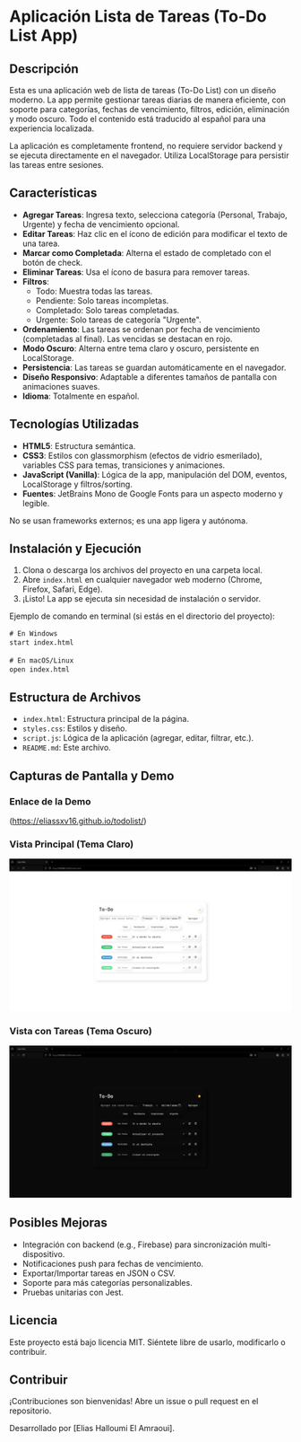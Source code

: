 # Aplicación Lista de Tareas (To-Do List App)

## Descripción

Esta es una aplicación web de lista de tareas (To-Do List) con un diseño moderno. La app permite gestionar tareas diarias de manera eficiente, con soporte para categorías, fechas de vencimiento, filtros, edición, eliminación y modo oscuro. Todo el contenido está traducido al español para una experiencia localizada.

La aplicación es completamente frontend, no requiere servidor backend y se ejecuta directamente en el navegador. Utiliza LocalStorage para persistir las tareas entre sesiones.

## Características

- **Agregar Tareas**: Ingresa texto, selecciona categoría (Personal, Trabajo, Urgente) y fecha de vencimiento opcional.
- **Editar Tareas**: Haz clic en el ícono de edición para modificar el texto de una tarea.
- **Marcar como Completada**: Alterna el estado de completado con el botón de check.
- **Eliminar Tareas**: Usa el ícono de basura para remover tareas.
- **Filtros**: 
  - Todo: Muestra todas las tareas.
  - Pendiente: Solo tareas incompletas.
  - Completado: Solo tareas completadas.
  - Urgente: Solo tareas de categoría "Urgente".
- **Ordenamiento**: Las tareas se ordenan por fecha de vencimiento (completadas al final). Las vencidas se destacan en rojo.
- **Modo Oscuro**: Alterna entre tema claro y oscuro, persistente en LocalStorage.
- **Persistencia**: Las tareas se guardan automáticamente en el navegador.
- **Diseño Responsivo**: Adaptable a diferentes tamaños de pantalla con animaciones suaves.
- **Idioma**: Totalmente en español.

## Tecnologías Utilizadas

- **HTML5**: Estructura semántica.
- **CSS3**: Estilos con glassmorphism (efectos de vidrio esmerilado), variables CSS para temas, transiciones y animaciones.
- **JavaScript (Vanilla)**: Lógica de la app, manipulación del DOM, eventos, LocalStorage y filtros/sorting.
- **Fuentes**: JetBrains Mono de Google Fonts para un aspecto moderno y legible.

No se usan frameworks externos; es una app ligera y autónoma.

## Instalación y Ejecución

1. Clona o descarga los archivos del proyecto en una carpeta local.
2. Abre `index.html` en cualquier navegador web moderno (Chrome, Firefox, Safari, Edge).
3. ¡Listo! La app se ejecuta sin necesidad de instalación o servidor.

Ejemplo de comando en terminal (si estás en el directorio del proyecto):
```
# En Windows
start index.html

# En macOS/Linux
open index.html
```

## Estructura de Archivos

- `index.html`: Estructura principal de la página.
- `styles.css`: Estilos y diseño.
- `script.js`: Lógica de la aplicación (agregar, editar, filtrar, etc.).
- `README.md`: Este archivo.

## Capturas de Pantalla y Demo

### Enlace de la Demo
(https://eliassxv16.github.io/todolist/)

### Vista Principal (Tema Claro)
![Vista Principal Clara](/img/claro.png)  

### Vista con Tareas (Tema Oscuro)
![Vista con Tareas Oscuro](/img/oscuro.png)  

## Posibles Mejoras

- Integración con backend (e.g., Firebase) para sincronización multi-dispositivo.
- Notificaciones push para fechas de vencimiento.
- Exportar/Importar tareas en JSON o CSV.
- Soporte para más categorías personalizables.
- Pruebas unitarias con Jest.

## Licencia

Este proyecto está bajo licencia MIT. Siéntete libre de usarlo, modificarlo o contribuir.

## Contribuir

¡Contribuciones son bienvenidas! Abre un issue o pull request en el repositorio.

Desarrollado por [Elias Halloumi El Amraoui].
